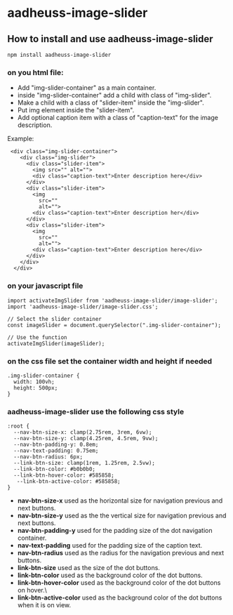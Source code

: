 # aadheuss-image-slider

## How to install and use aadheuss-image-slider

`npm install aadheuss-image-slider`

### on you html file:

- Add "img-slider-container" as a main container.
- inside "img-slider-container" add a child with class of "img-slider".
- Make a child with a class of "slider-item" inside the "img-slider".
- Put img element inside the "slider-item".
- Add optional caption item with a class of "caption-text" for the image description.

Example:

```
 <div class="img-slider-container">
    <div class="img-slider">
      <div class="slider-item">
        <img src="" alt="">
        <div class="caption-text">Enter description here</div>
      </div>
      <div class="slider-item">
        <img
          src=""
          alt="">
        <div class="caption-text">Enter description her</div>
      </div>
      <div class="slider-item">
        <img
          src=""
          alt="">
        <div class="caption-text">Enter description here</div>
      </div>
    </div>
  </div>
```

### on your javascript file

```
import activateImgSlider from 'aadheuss-image-slider/image-slider';
import 'aadheuss-image-slider/image-slider.css';

// Select the slider container
const imageSlider = document.querySelector(".img-slider-container");

// Use the function
activateImgSlider(imageSlider);
```

### on the css file set the container width and height if needed

```
.img-slider-container {
  width: 100vh;
  height: 500px;
}
```

### aadheuss-image-slider use the following css style

```
:root {
  --nav-btn-size-x: clamp(2.75rem, 3rem, 6vw);
  --nav-btn-size-y: clamp(4.25rem, 4.5rem, 9vw);
  --nav-btn-padding-y: 0.8em;
  --nav-text-padding: 0.75em;
  --nav-btn-radius: 6px;
  --link-btn-size: clamp(1rem, 1.25rem, 2.5vw);
  --link-btn-color: #b0b0b0;
  --link-btn-hover-color: #585858;
   --link-btn-active-color: #585858;
}
```

- **nav-btn-size-x** used as the horizontal size for navigation previous and next buttons.
- **nav-btn-size-y** used as the the vertical size for navigation previous and next buttons.
- **nav-btn-padding-y** used for the padding size of the dot navigation container.
- **nav-text-padding** used for the padding size of the caption text.
- **nav-btn-radius** used as the radius for the navigation previous and next buttons.
- **link-btn-size** used as the size of the dot buttons.
- **link-btn-color** used as the background color of the dot buttons.
- **link-btn-hover-color** used as the background color of the dot buttons on hover.\
- **link-btn-active-color** used as the background color of the dot buttons when it is on view.
